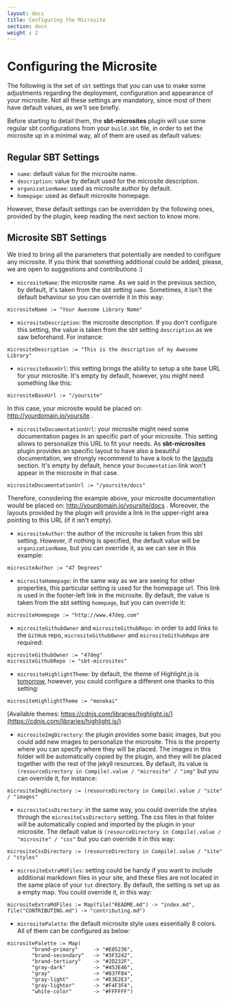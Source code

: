 ```yaml
---
layout: docs
title: Configuring the Microsite
section: docs
weight : 2
---
```


# Configuring the Microsite

The following is the set of `sbt` settings that you can use to make some adjustments regarding the deployment, configuration and appearance of your microsite. Not all these settings are mandatory, since most of them have default values, as we'll see briefly.

Before starting to detail them, the **sbt-microsites** plugin will use some regular sbt configurations from your `build.sbt` file, in order to set the microsite up in a minimal way, all of them are used as default values:
   
## Regular SBT Settings
   
- `name`: default value for the microsite name.
- `description`: value by default used for the microsite description.
- `organizationName`: used as microsite author by default.
- `homepage`: used as default microsite homepage.

However, these default settings can be overridden by the following ones, provided by the plugin, keep reading the next section to know more. 

## Microsite SBT Settings

We tried to bring all the parameters that potentially are needed to configure any microsite. If you think that something additional could be added, please, we are open to suggestions and contributions :)

- `micrositeName`: the microsite name. As we said in the previous section, by default, it's taken from the sbt setting `name`. Sometimes, it isn't the default behaviour so you can override it in this way:

```
micrositeName := "Your Awesome Library Name"
```

- `micrositeDescription`: the microsite description. If you don't configure this setting, the value is taken from the sbt setting `description` as we saw beforehand. For instance:

```
micrositeDescription := "This is the description of my Awesome Library"
```

- `micrositeBaseUrl`: this setting brings the ability to setup a site base URL for your microsite. It's empty by default, however, you might need something like this:

```
micrositeBaseUrl := "/yoursite"
```

In this case, your microsite would be placed on: http://yourdomain.io/yoursite .

- `micrositeDocumentationUrl`: your microsite might need some documentation pages in an specific part of your microsite. This setting allows to personalize this URL to fit your needs. As **sbt-microsites** plugin provides an specific layout to have also a beautiful documentation, we strongly recommend to have a look to the [layouts](layouts.html) section. It's empty by default, hence your `Documentation` link won't appear in the microsite in that case.

```
micrositeDocumentationUrl := "/yoursite/docs"
```

Therefore, considering the example above, your microsite documentation would be placed on: http://yourdomain.io/yoursite/docs . Moreover, the layouts provided by the plugin will provide a link in the upper-right area pointing to this URL (if it isn't empty).

- `micrositeAuthor`: the author of the microsite is taken from this sbt setting. However, if nothing is specified, the default value will be `organizationName`, but you can override it, as we can see in this example:

```
micrositeAuthor := "47 Degrees"
```

- `micrositeHomepage`: in the same way as we are seeing for other properties, this particular setting is used for the homepage url. This link is used in the footer-left link in the microsite. By default, the value is taken from the sbt setting `homepage`, but you can override it:

```
micrositeHomepage := "http://www.47deg.com"
```

- `micrositeGithubOwner` and `micrositeGithubRepo`: in order to add links to the `GitHub` repo, `micrositeGithubOwner` and `micrositeGithubRepo` are required:

```
micrositeGithubOwner := "47deg"
micrositeGithubRepo := "sbt-microsites"
```

- `micrositeHighlightTheme`: by default, the theme of Highlight.js is [tomorrow](https://highlightjs.org/static/demo/), however, you could configure a different one thanks to this setting:

```
micrositeHighlightTheme := "monokai"
```
[Available themes: https://cdnjs.com/libraries/highlight.js/](https://cdnjs.com/libraries/highlight.js/)

- `micrositeImgDirectory`: the plugin provides some basic images, but you could add new images to personalize the microsite. This is the property where you can specify where they will be placed. The images in this folder will be automatically copied by the plugin, and they will be placed together with the rest of the jekyll resources. By default, its value is `(resourceDirectory in Compile).value / "microsite" / "img"` but you can override it, for instance:

```
micrositeImgDirectory := (resourceDirectory in Compile).value / "site" / "images"
```

- `micrositeCssDirectory`: in the same way, you could override the styles through the `micrositeCssDirectory` setting. The css files in that folder will be automatically copied and imported by the plugin in your microsite. The default value is `(resourceDirectory in Compile).value / "microsite" / "css"` but you can override it in this way:

```
micrositeCssDirectory := (resourceDirectory in Compile).value / "site" / "styles"
```

- `micrositeExtraMdFiles`: setting could be handy if you want to include additional markdown files in your site, and these files are not located in the same place of your `tut` directory. By default, the setting is set up as a empty map. You could override it, in this way:

```
micrositeExtraMdFiles := Map(file("README.md") -> "index.md", file("CONTRIBUTING.md") -> "contributing.md")
```

- `micrositePalette`: the default microsite style uses essentially 8 colors. All of them can be configured as below:

```
micrositePalette := Map(
        "brand-primary"     -> "#E05236",
        "brand-secondary"   -> "#3F3242",
        "brand-tertiary"    -> "#2D232F",
        "gray-dark"         -> "#453E46",
        "gray"              -> "#837F84",
        "gray-light"        -> "#E3E2E3",
        "gray-lighter"      -> "#F4F3F4",
        "white-color"       -> "#FFFFFF")
```
